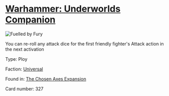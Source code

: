 # [Warhammer: Underworlds Companion](https://guidokessels.github.io/wh-underworlds)

  

![Fuelled by Fury](https://warhammerunderworlds.com/wp-content/uploads/sites/6/2018/02/327_ENG.png)

You can re-roll any attack dice for the first friendly fighter's Attack action in the next activation

Type: Ploy

Faction: [Universal](https://guidokessels.github.io/wh-underworlds/factions/universal.md)

Found in: [The Chosen Axes Expansion](https://guidokessels.github.io/wh-underworlds/locations/the-chosen-axes-expansion.md)

Card number: 327
